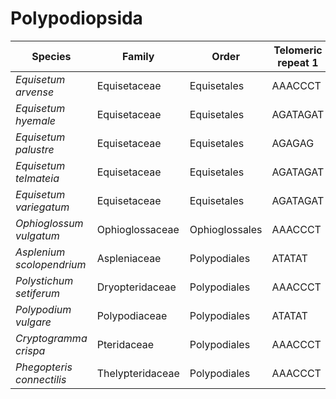 # Polypodiopsida

| Species | Family | Order | Telomeric repeat 1 | Telomeric repeat 2 | Data type |
| -- | --- | --- | --- | --- | --- |
| *Equisetum arvense* | Equisetaceae | Equisetales | AAACCCT | AGATAGAT | pacbio |
| *Equisetum hyemale* | Equisetaceae | Equisetales | AGATAGAT | AGATAGATAGAT | pacbio |
| *Equisetum palustre* | Equisetaceae | Equisetales | AGAGAG | AGATAGAT | pacbio |
| *Equisetum telmateia* | Equisetaceae | Equisetales | AGATAGAT | AGATAGATAGAT | pacbio |
| *Equisetum variegatum* | Equisetaceae | Equisetales | AGATAGAT | AGATAGATAGAT | pacbio |
| *Ophioglossum vulgatum* | Ophioglossaceae | Ophioglossales | AAACCCT | AAACCCTAAACCCT | pacbio |
| *Asplenium scolopendrium* | Aspleniaceae | Polypodiales | ATATAT | ATATATAT | pacbio |
| *Polystichum setiferum* | Dryopteridaceae | Polypodiales | AAACCCT | AAACCCTAAACCCT | pacbio |
| *Polypodium vulgare* | Polypodiaceae | Polypodiales | ATATAT | AAACCCT | pacbio |
| *Cryptogramma crispa* | Pteridaceae | Polypodiales | AAACCCT | AAGTAAGT | pacbio |
| *Phegopteris connectilis* | Thelypteridaceae | Polypodiales | AAACCCT | AAACCCTAAACCCT | pacbio |
